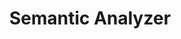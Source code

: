 ---
word: "true"

types: "word"

title: "Semantic Analyzer"

categories: ['']

tags: ['Semantic', 'Analyzer']

arabic: 'المحلل الدلالي'

arexps: []

enwords: ['Semantic Analyzer']

enexps: []

arlexicons: 'ح'

enlexicons: 'S'

authors: ['Ruqayya Roshdy']

translators: ['']

citations: 'مقدمة في حوسبة اللغة العربية'

sources: 'مركز الملك عبدالله بن عبدالعزيز الدولي لخدمة اللغة العربية'

slug: ""
---